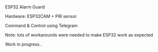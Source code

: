 ESP32 Alarm Guard

Hardware: ESP32CAM + PIR sensor

Command & Control using Telegram

Note: lots of workarounds were needed to make ESP32 work as expected 

Work in progress..
